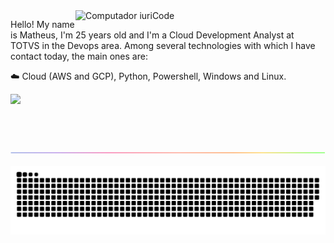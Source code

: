 <img src="https://camo.githubusercontent.com/4c8d92806e3c2322a2c390ffa0019c1d6f78a4d82108aa6946863ae362a763c8/68747470733a2f2f69322e77702e636f6d2f616c6c68746163636573732e696e666f2f77702d636f6e74656e742f75706c6f6164732f323031382f30332f70726f6772616d6d696e672e6769663f6669743d313238312532433731362673736c3d31" min-width="400px" max-width="400px" width="400px" align="right" alt="Computador iuriCode">

<p align="left"> 
  Hello! My name is Matheus, I'm 25 years old and I'm a Cloud Development Analyst at TOTVS in the Devops area. Among several technologies with which I have contact today, the main ones are:
  
  ☁️ Cloud (AWS and GCP), Python, Powershell, Windows and Linux.

</p>

<p align="left">
  <a href="https://linkedin.com/in/mattborgesdev/" alt="Linkedin">
  <img src="https://img.shields.io/badge/-Linkedin-0e76a8?style=flat-square&logo=Linkedin&logoColor=white" /></a>
  
</p>  

<br/>

<br/>

<br/>

<img align="center" src="https://github.com/mattborgesdev/mattborgesdev/blob/main/images/rainbow-line.png">

<br/>

![snake game](https://github.com/mattborgesdev/mattborgesdev/blob/main/animations/github-contribution-grid-snake.svg)



